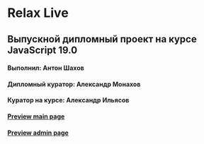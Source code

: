 # Relax Live

## Выпускной дипломный проект на курсе JavaScript 19.0

#### Выполнил: Антон Шахов

#### Дипломный куратор: Александр Монахов

#### Куратор на курсе: Александр Ильясов

#### [Preview main page](https://kombat-fml.github.io/Diplom-JS/layout)
#### [Preview admin page](https://kombat-fml.github.io/Diplom-JS/layout/admin)

